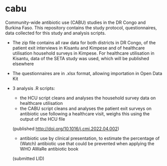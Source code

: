 # cabu
Community-wide antibiotic use (CABU) studies in the DR Congo and Burkina Faso. This repository contains the study protocol, questionnaires, data collected for this study and analysis scripts.
- The zip file contains all raw data for both districts in DR Congo, of the patient exit interviews in Kisantu and Kimpese and of healthcare utilisation household surveys in Kimpese. For healthcare utilisation in Kisantu, data of the SETA study was used, which will be published elsewhere
- The questionnaires are in .xlsx format, allowing importation in Open Data Kit
- 3 analysis .R scripts: 
  * the HCU script cleans and analyses the household survey data on healthcare utilisation
  * the CABU script cleans and analyses the patient exit surveys on antibiotic use following a healthcare visit, weighs this using the output of the HCU file
  
  (published http://doi.org/10.1016/j.cmi.2022.04.002) 
  * antibiotic use by clinical presentation, to estimate the percentage of (Watch) antibiotic use that could be prevented when applying the WHO AWaRe antibiotic book
  
  (submitted LID)
